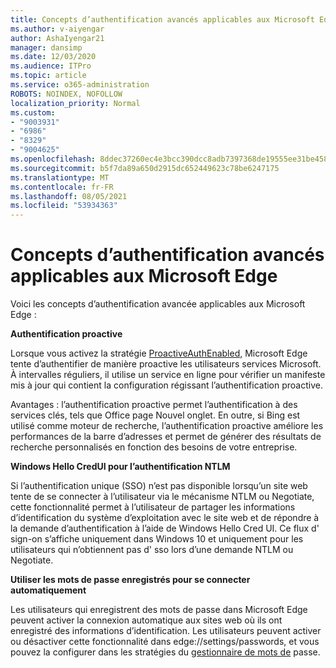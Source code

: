 ```yaml
---
title: Concepts d’authentification avancés applicables aux Microsoft Edge
ms.author: v-aiyengar
author: AshaIyengar21
manager: dansimp
ms.date: 12/03/2020
ms.audience: ITPro
ms.topic: article
ms.service: o365-administration
ROBOTS: NOINDEX, NOFOLLOW
localization_priority: Normal
ms.custom:
- "9003931"
- "6986"
- "8329"
- "9004625"
ms.openlocfilehash: 8ddec37260ec4e3bcc390dcc8adb7397368de19555ee31be458be033d3886386
ms.sourcegitcommit: b5f7da89a650d2915dc652449623c78be6247175
ms.translationtype: MT
ms.contentlocale: fr-FR
ms.lasthandoff: 08/05/2021
ms.locfileid: "53934363"
---
```

# <a name="advanced-authentication-concepts-applicable-to-microsoft-edge"></a>Concepts d’authentification avancés applicables aux Microsoft Edge

Voici les concepts d’authentification avancée applicables aux Microsoft Edge :

**Authentification proactive**

Lorsque vous activez la stratégie [ProactiveAuthEnabled,](https://go.microsoft.com/fwlink/?linkid=2134621) Microsoft Edge tente d’authentifier de manière proactive les utilisateurs services Microsoft. À intervalles réguliers, il utilise un service en ligne pour vérifier un manifeste mis à jour qui contient la configuration régissant l’authentification proactive.

Avantages : l’authentification proactive permet l’authentification à des services clés, tels que Office page Nouvel onglet. En outre, si Bing est utilisé comme moteur de recherche, l’authentification proactive améliore les performances de la barre d’adresses et permet de générer des résultats de recherche personnalisés en fonction des besoins de votre entreprise.

**Windows Hello CredUI pour l’authentification NTLM**

Si l’authentification unique (SSO) n’est pas disponible lorsqu’un site web tente de se connecter à l’utilisateur via le mécanisme NTLM ou Negotiate, cette fonctionnalité permet à l’utilisateur de partager les informations d’identification du système d’exploitation avec le site web et de répondre à la demande d’authentification à l’aide de Windows Hello Cred UI. Ce flux d' sign-on s’affiche uniquement dans Windows 10 et uniquement pour les utilisateurs qui n’obtiennent pas d' sso lors d’une demande NTLM ou Negotiate.

**Utiliser les mots de passe enregistrés pour se connecter automatiquement**

Les utilisateurs qui enregistrent des mots de passe dans Microsoft Edge peuvent activer la connexion automatique aux sites web où ils ont enregistré des informations d’identification. Les utilisateurs peuvent activer ou désactiver cette fonctionnalité dans edge://settings/passwords, et vous pouvez la configurer dans les stratégies du [gestionnaire de mots de](https://go.microsoft.com/fwlink/?linkid=2134622) passe.
